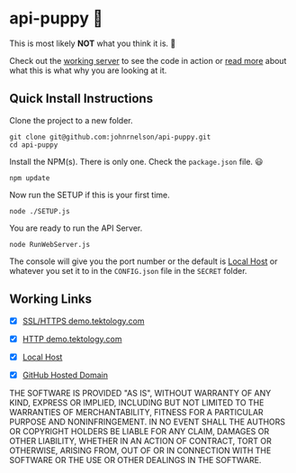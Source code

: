 # api-puppy :dog:

This is most likely **NOT** what you think it is. :thinking:

Check out the [working server](https://demo.tektology.com/) to see the code in action or
[read more](https://api-puppy.johnrnelson.com/) about what this is what why you are looking at it.

## Quick Install Instructions
Clone the project to a new folder.

    git clone git@github.com:johnrnelson/api-puppy.git
    cd api-puppy

Install the NPM(s). There is only one. Check the `package.json` file. :smiley:

    npm update

Now run the SETUP if this is your first time.

    node ./SETUP.js
 
You are ready to run the API Server. 

    node RunWebServer.js

The console will give you the port number or the default is 
[Local Host](http://localhost:9080) or whatever you set it to in the 
`CONFIG.json` file in the `SECRET` folder. 




## Working Links
- [x] [SSL/HTTPS demo.tektology.com](https://demo.tektology.com/)  
- [x] [HTTP demo.tektology.com](http://demo.tektology.com/)
- [x] [Local Host](http://0.0.0.0:9080) 
- [x] [GitHub Hosted Domain](https://api-puppy.johnrnelson.com/)

  


THE SOFTWARE IS PROVIDED "AS IS", WITHOUT WARRANTY OF ANY KIND, EXPRESS OR
IMPLIED, INCLUDING BUT NOT LIMITED TO THE WARRANTIES OF MERCHANTABILITY,
FITNESS FOR A PARTICULAR PURPOSE AND NONINFRINGEMENT. IN NO EVENT SHALL THE
AUTHORS OR COPYRIGHT HOLDERS BE LIABLE FOR ANY CLAIM, DAMAGES OR OTHER
LIABILITY, WHETHER IN AN ACTION OF CONTRACT, TORT OR OTHERWISE, ARISING FROM,
OUT OF OR IN CONNECTION WITH THE SOFTWARE OR THE USE OR OTHER DEALINGS IN THE
SOFTWARE.